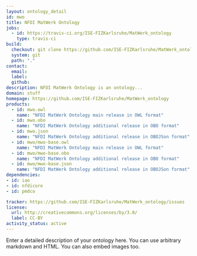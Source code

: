 ```yaml
---
layout: ontology_detail
id: mwo
title: NFDI MatWerk Ontology
jobs:
  - id: https://travis-ci.org/ISE-FIZKarlsruhe/MatWerk_ontology
    type: travis-ci
build:
  checkout: git clone https://github.com/ISE-FIZKarlsruhe/MatWerk_ontology.git
  system: git
  path: "."
contact:
  email: 
  label: 
  github: 
description: NFDI MatWerk Ontology is an ontology...
domain: stuff
homepage: https://github.com/ISE-FIZKarlsruhe/MatWerk_ontology
products:
  - id: mwo.owl
    name: "NFDI MatWerk Ontology main release in OWL format"
  - id: mwo.obo
    name: "NFDI MatWerk Ontology additional release in OBO format"
  - id: mwo.json
    name: "NFDI MatWerk Ontology additional release in OBOJSon format"
  - id: mwo/mwo-base.owl
    name: "NFDI MatWerk Ontology main release in OWL format"
  - id: mwo/mwo-base.obo
    name: "NFDI MatWerk Ontology additional release in OBO format"
  - id: mwo/mwo-base.json
    name: "NFDI MatWerk Ontology additional release in OBOJSon format"
dependencies:
- id: iao
- id: nfdicore
- id: pmdco

tracker: https://github.com/ISE-FIZKarlsruhe/MatWerk_ontology/issues
license:
  url: http://creativecommons.org/licenses/by/3.0/
  label: CC-BY
activity_status: active
---
```


Enter a detailed description of your ontology here. You can use arbitrary markdown and HTML.
You can also embed images too.

